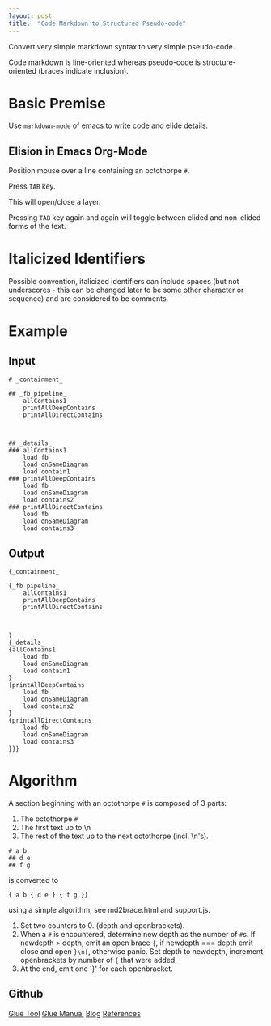 ```yaml
---
layout: post
title:  "Code Markdown to Structured Pseudo-code"
---
```


Convert very simple markdown syntax to very simple pseudo-code.

Code markdown is line-oriented whereas pseudo-code is structure-oriented (braces indicate inclusion).

# Basic Premise
Use `markdown-mode` of emacs to write code and elide details.

## Elision in Emacs Org-Mode
Position mouse over a line containing an octothorpe `#`.

Press `TAB` key.

This will open/close a layer.

Pressing `TAB` key again and again will toggle between elided and non-elided forms of the text.

# Italicized Identifiers

Possible convention, italicized identifiers can include spaces (but not underscores - this can be changed later to be some other character or sequence) and are considered to be comments.

# Example
## Input
```
# _containment_

## _fb pipeline_
	allContains1
	printAllDeepContains
	printAllDirectContains



## _details_
### allContains1
	load fb
	load onSameDiagram
	load contain1
### printAllDeepContains
	load fb
	load onSameDiagram
	load contains2
### printAllDirectContains
	load fb
	load onSameDiagram
	load contains3
```
## Output
```
{_containment_

{_fb pipeline_
	allContains1
	printAllDeepContains
	printAllDirectContains



}
{_details_
{allContains1
	load fb
	load onSameDiagram
	load contain1
}
{printAllDeepContains
	load fb
	load onSameDiagram
	load contains2
}
{printAllDirectContains
	load fb
	load onSameDiagram
	load contains3
}}}
```

# Algorithm

A section beginning with an octothorpe `#` is composed of 3 parts:
1. The octothorpe `#`
2. The first text up to \n
3. The rest of the text up to the next octothorpe (incl. \n's).

```
# a b 
## d e
## f g
```

is converted to 
```
{ a b { d e } { f g }}
```
using a simple algorithm, see md2brace.html and support.js.

1. Set two counters to 0. (depth and openbrackets).
2. When a `#` is encountered, determine new depth as the number of `#`s. If newdepth > depth, emit an open brace `{`, if newdepth === depth emit close and open `}\n{`, otherwise panic. Set depth to newdepth, increment openbrackets by number of `{` that were added.
3. At the end, emit one '}' for each openbracket.
## Github


[Glue Tool](https://guitarvydas.github.io/2021/04/11/Glue-Tool.html)
[Glue Manual](https://guitarvydas.github.io/2021/03/24/Glue-Manual.html)
[Blog](https://guitarvydas.github.io)
[References](https://guitarvydas.github.io/2021/01/14/References.html)

<script src="https://utteranc.es/client.js" 
        repo="guitarvydas/guitarvydas.github.io" 
        issue-term="pathname" 
        theme="github-light" 
        crossorigin="anonymous" 
        async> 
</script> 
